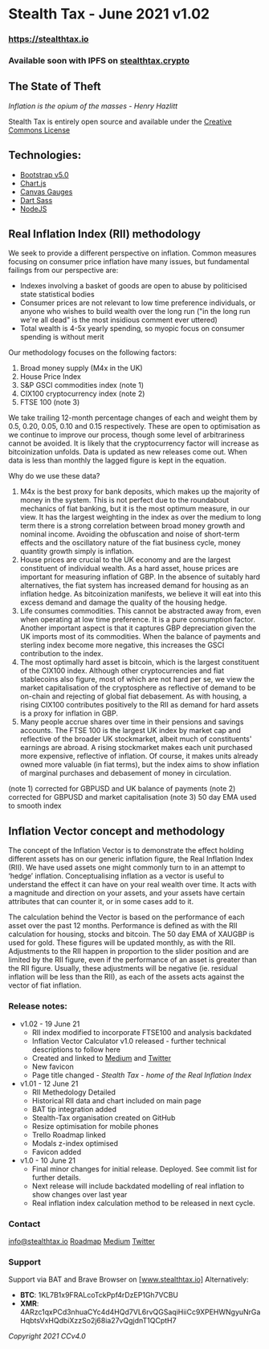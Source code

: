 # Stealth Tax - June 2021 v1.02
### <https://stealthtax.io>
### Available soon with IPFS on [stealthtax.crypto](https://unstoppabledomains.com/)


## The State of Theft
_Inflation is the opium of the masses - Henry Hazlitt_

Stealth Tax is entirely open source and available under the [Creative Commons License](https://creativecommons.org/licenses/by/4.0/legalcode)

## Technologies:
  * [Bootstrap v5.0](https://getbootstrap.com/)
  * [Chart.js](https://www.chartjs.org/)
  * [Canvas Gauges](https://canvas-gauges.com/)
  * [Dart Sass](https://sass-lang.com/dart-sass)
  * [NodeJS](https://nodejs.org/en/)

## Real Inflation Index (RII) methodology
We seek to provide a different perspective on inflation. Common measures focusing on consumer price inflation have many issues, but fundamental failings from our perspective are:
* Indexes involving a basket of goods are open to abuse by politicised state statistical bodies
* Consumer prices are not relevant to low time preference individuals, or anyone who wishes to build wealth over the long run ("in the long run we're all dead" is the most insidious comment ever uttered)
* Total wealth is 4-5x yearly spending, so myopic focus on consumer spending is without merit

Our methodology focuses on the following factors:
1. Broad money supply (M4x in the UK)
2. House Price Index
3. S&P GSCI commodities index (note 1)
4. CIX100 cryptocurrency index (note 2)
5. FTSE 100 (note 3)

We take trailing 12-month percentage changes of each and weight them by 0.5, 0.20, 0.05, 0.10 and 0.15 respectively. These are open to optimisation as we continue to improve our process, though some level of arbitrariness cannot be avoided. It is likely that the cryptocurrency factor will increase as bitcoinization unfolds. Data is updated as new releases come out. When data is less than monthly the lagged figure is kept in the equation.

Why do we use these data?
1. M4x is the best proxy for bank deposits, which makes up the majority of money in the system. This is not perfect due to the roundabout mechanics of fiat banking, but it is the most optimum measure, in our view. It has the largest weighting in the index as over the medium to long term there is a strong correlation between broad money growth and nominal income. Avoiding the obfuscation and noise of short-term effects and the oscillatory nature of the fiat business cycle, money quantity growth simply is inflation. 
2. House prices are crucial to the UK economy and are the largest constituent of individual wealth. As a hard asset, house prices are important for measuring inflation of GBP. In the absence of suitably hard alternatives, the fiat system has increased demand for housing as an inflation hedge. As bitcoinization manifests, we believe it will eat into this excess demand and damage the quality of the housing hedge.
3. Life consumes commodities. This cannot be abstracted away from, even when operating at low time preference. It is a pure consumption factor. Another important aspect is that it captures GBP depreciation given the UK imports most of its commodities. When the balance of payments and sterling index become more negative, this increases the GSCI contribution to the index. 
4. The most optimally hard asset is bitcoin, which is the largest constituent of the CIX100 index. Although other cryptocurrencies and fiat stablecoins also figure, most of which are not hard per se, we view the market capitalisation of the cryptosphere as reflective of demand to be on-chain and rejecting of global fiat debasement. As with housing, a rising CIX100 contributes positively to the RII as demand for hard assets is a proxy for inflation in GBP.
5. Many people accrue shares over time in their pensions and savings accounts. The FTSE 100 is the largest UK index by market cap and reflective of the broader UK stockmarket, albeit much of constituents' earnings are abroad. A rising stockmarket makes each unit purchased more expensive, reflective of inflation. Of course, it makes units already owned more valuable (in fiat terms), but the index aims to show inflation of marginal purchases and debasement of money in circulation.

(note 1) corrected for GBPUSD and UK balance of payments
(note 2) corrected for GBPUSD and market capitalisation
(note 3) 50 day EMA used to smooth index

## Inflation Vector concept and methodology
The concept of the Inflation Vector is to demonstrate the effect holding different assets has on our generic inflation figure, the Real Inflation Index (RII).  We have used assets one might commonly turn to in an attempt to ‘hedge’ inflation. Conceptualising inflation as a vector is useful to understand the effect it can have on your real wealth over time. It acts with a magnitude and direction on your assets, and your assets have certain attributes that can counter it, or in some cases add to it. 

The calculation behind the Vector is based on the performance of each asset over the past 12 months. Performance is defined as with the RII calculation for housing, stocks and bitcoin. The 50 day EMA of XAUGBP is used for gold. These figures will be updated monthly, as with the RII. Adjustments to the RII happen in proportion to the slider position and are limited by the RII figure, even if the performance of an asset is greater than the RII figure. Usually, these adjustments will be negative (ie. residual inflation will be less than the RII), as each of the assets acts against the vector of fiat inflation. 

### Release notes:
* v1.02 - 19 June 21
  * RII index modified to incorporate FTSE100 and analysis backdated
  * Inflation Vector Calculator v1.0 released - further technical descriptions to follow here
  * Created and linked to [Medium](https://medium.com/@stealth-tax) and [Twitter](https://twitter.com/StealthTax)
  * New favicon
  * Page title changed - _Stealth Tax - home of the Real Inflation Index_
* v1.01 - 12 June 21 
  * RII Methedology Detailed
  * Historical RII data and chart included on main page
  * BAT tip integration added
  * Stealth-Tax organisation created on GitHub
  * Resize optimisation for mobile phones
  * Trello Roadmap linked
  * Modals z-index optimised
  * Favicon added
* v1.0 - 10 June 21
  * Final minor changes for initial release. Deployed. See commit list for further details.
  * Next release will include backdated modelling of real inflation to show changes over last year
  * Real inflation index calculation method to be released in next cycle.

### Contact
[info@stealthtax.io](mailto:info@stealthtax.io)
[Roadmap](https://trello.com/b/ZzibImIv/roadmap)
[Medium](https://medium.com/@stealth-tax)
[Twitter](https://twitter.com/StealthTax)

### Support
Support via BAT and Brave Browser on [www.stealthtax.io]
Alternatively:
* **BTC**: 1KL7B1x9FRALcoTckPpf4rDzEP1Gh7VCBU
* **XMR**: 4ARzc1qxPCd3nhuaCYc4d4HQd7VL6rvQGSaqiHiiCc9XPEHWNgyuNrGaHqbtsVxHQdbiXzzSo2j68ia27vQgjdnT1QCptH7


_Copyright 2021 CCv4.0_
